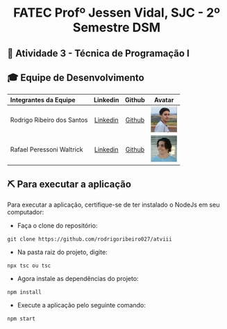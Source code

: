 <p align="center">
<h1 align="center"> FATEC Profº Jessen Vidal, SJC - 2º Semestre DSM </h1>

<h2> 📑 Atividade 3 - Técnica de Programação I </h2>


<div id='equipe'>
<h2> 🎓 Equipe de Desenvolvimento </h2>

|Integrantes da Equipe|Linkedin|Github|Avatar|
|:---------|:-------:|:------:|:------:|
|Rodrigo Ribeiro dos Santos|[Linkedin](https://www.linkedin.com/in/rodrigo-ribeiro-5008211b8/) | [Github](https://github.com/rodrigoribeiro027)|<img src = "imagens/rodrigo.jpg" width="60" height="60">|
|Rafael Peressoni Waltrick|[Linkedin](https://www.linkedin.com/in/rafael-p-waltrick-7211b4221) | [Github](https://github.com/rafawaltrick)|<img src = "imagens/rafa.jpg" width="60" height="60">|

  
<h2> ⛏️ Para executar a aplicação</h2>
  
  Para executar a aplicação, certifique-se de ter instalado o NodeJs em seu computador:
- Faça o clone do repositório:

```
git clone https://github.com/rodrigoribeiro027/atviii
```
- Na pasta raiz do projeto, digite:
```
npx tsc ou tsc
```
- Agora instale as dependências do projeto:
``` 
npm install
``` 
- Execute a aplicação pelo seguinte comando:
```
npm start
